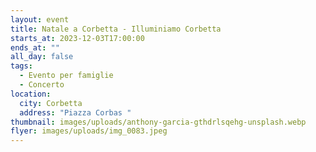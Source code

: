 ```yaml
---
layout: event
title: Natale a Corbetta - Illuminiamo Corbetta
starts_at: 2023-12-03T17:00:00
ends_at: ""
all_day: false
tags:
  - Evento per famiglie
  - Concerto
location:
  city: Corbetta
  address: "Piazza Corbas "
thumbnail: images/uploads/anthony-garcia-gthdrlsqehg-unsplash.webp
flyer: images/uploads/img_0083.jpeg
---
```

